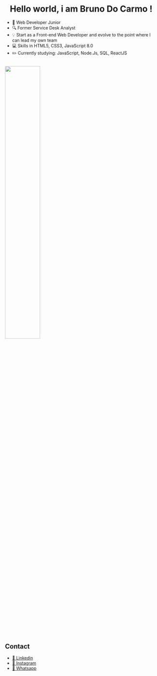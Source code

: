 <h1  align="center"> Hello world, i am Bruno Do Carmo ! </h1>
<ul> 


<li> 🚀 Web Developer Junior </li>
<li> 🔍 Former Service Desk Analyst</li>
<li> 💡 Start as a Front-end Web Developer and evolve to the point where I can lead my own team</li>
<li> 💻 Skills in HTML5, CSS3, JavaScript 8.0 </li>
<li> ✏️ Currently studying: JavaScript, Node.Js, SQL, ReactJS</li>

  
  </ul>

##

<div>
  
  <img width="48%" src="https://github-readme-stats.vercel.app/api?username=BrunoDoCarmo28&show_icons=true&theme=tokyonight&include_all_commits=true&count_private=true"/>
</div>

##


<h2>Contact</h2>

<ul>

<li> <a href="https://www.linkedin.com/in/bruno-do-carmo-554061215/"> 💼 Linkedin</a> </li>
<li> <a href="https://www.instagram.com/bruno_ocarmo/?next=%2F"> 📸 Instagram</a> </li>
<li><a href="https://wa.me/5551991190815"> 📱 Whatsapp </a> </li>



</ul>
